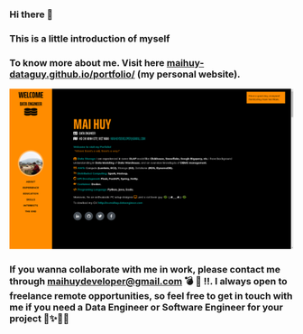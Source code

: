 ### Hi there 👋
### This is a little introduction of myself

### To know more about me. Visit here <a href="http://maihuy-dataguy.github.io/portfolio/" target="_blank">maihuy-dataguy.github.io/portfolio/</a> (my personal website).

![maihuy-cv-online](https://github.com/maihuy-dataguy/portfolio/blob/main/public/img/demo-cv.png)

### If you wanna collaborate with me in work, please contact me through maihuydeveloper@gmail.com 💣 🥳 !!. I always open to freelance remote opportunities, so feel free to get in touch with me if you need a Data Engineer or Software Engineer for your project 🧨✨️💪💪
<!--pr
**maihuy12121999/maihuy12121999** is a ✨ _special_ ✨ repository because its `README.md` (this file) appears on your GitHub profile.

Here are some ideas to get you started:

- 🔭 I’m currently working on ...
- 🌱 I’m currently learning ...
- 👯 I’m looking to collaborate on ...
- 🤔 I’m looking for help with ...
- 💬 Ask me about ...
- 📫 How to reach me: ...
- 😄 Pronouns: ...
- ⚡ Fun fact: ...
-->
